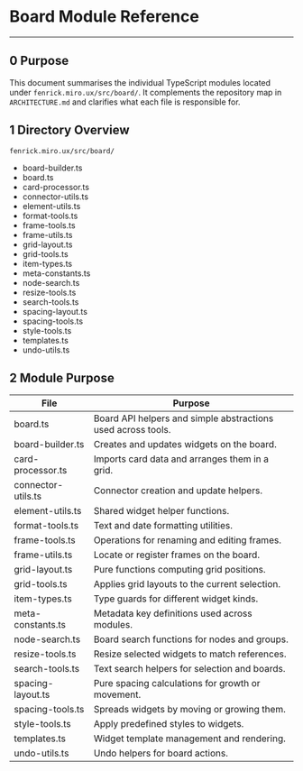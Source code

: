 # Board Module Reference

---

## 0 Purpose

This document summarises the individual TypeScript modules located under
`fenrick.miro.ux/src/board/`. It complements the repository map in
`ARCHITECTURE.md` and clarifies what each file is responsible for.

## 1 Directory Overview

```
fenrick.miro.ux/src/board/
```

- board-builder.ts
- board.ts
- card-processor.ts
- connector-utils.ts
- element-utils.ts
- format-tools.ts
- frame-tools.ts
- frame-utils.ts
- grid-layout.ts
- grid-tools.ts
- item-types.ts
- meta-constants.ts
- node-search.ts
- resize-tools.ts
- search-tools.ts
- spacing-layout.ts
- spacing-tools.ts
- style-tools.ts
- templates.ts
- undo-utils.ts

## 2 Module Purpose

| File               | Purpose                                                      |
| ------------------ | ------------------------------------------------------------ |
| board.ts           | Board API helpers and simple abstractions used across tools. |
| board-builder.ts   | Creates and updates widgets on the board.                    |
| card-processor.ts  | Imports card data and arranges them in a grid.               |
| connector-utils.ts | Connector creation and update helpers.                       |
| element-utils.ts   | Shared widget helper functions.                              |
| format-tools.ts    | Text and date formatting utilities.                          |
| frame-tools.ts     | Operations for renaming and editing frames.                  |
| frame-utils.ts     | Locate or register frames on the board.                      |
| grid-layout.ts     | Pure functions computing grid positions.                     |
| grid-tools.ts      | Applies grid layouts to the current selection.               |
| item-types.ts      | Type guards for different widget kinds.                      |
| meta-constants.ts  | Metadata key definitions used across modules.                |
| node-search.ts     | Board search functions for nodes and groups.                 |
| resize-tools.ts    | Resize selected widgets to match references.                 |
| search-tools.ts    | Text search helpers for selection and boards.                |
| spacing-layout.ts  | Pure spacing calculations for growth or movement.            |
| spacing-tools.ts   | Spreads widgets by moving or growing them.                   |
| style-tools.ts     | Apply predefined styles to widgets.                          |
| templates.ts       | Widget template management and rendering.                    |
| undo-utils.ts      | Undo helpers for board actions.                              |
